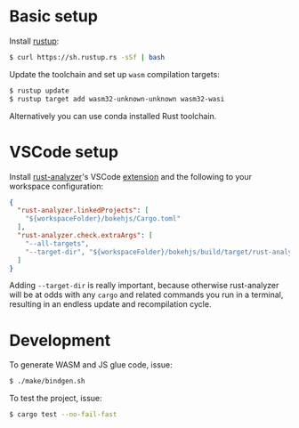 # Basic setup

Install [rustup](https://rustup.rs/):

```bash
$ curl https://sh.rustup.rs -sSf | bash
```

Update the toolchain and set up `wasm` compilation targets:

```bash
$ rustup update
$ rustup target add wasm32-unknown-unknown wasm32-wasi
```

Alternatively you can use conda installed Rust toolchain.

# VSCode setup

Install [rust-analyzer](https://rust-analyzer.github.io/)'s VSCode
[extension](https://marketplace.visualstudio.com/items?itemName=rust-lang.rust-analyzer)
and the following to your workspace configuration:

```json
{
  "rust-analyzer.linkedProjects": [
    "${workspaceFolder}/bokehjs/Cargo.toml"
  ],
  "rust-analyzer.check.extraArgs": [
    "--all-targets",
    "--target-dir", "${workspaceFolder}/bokehjs/build/target/rust-analyzer"
  ]
}
```

Adding `--target-dir` is really important, because otherwise rust-analyzer
will be at odds with any `cargo` and related commands you run in a terminal,
resulting in an endless update and recompilation cycle.

# Development

To generate WASM and JS glue code, issue:
```bash
$ ./make/bindgen.sh
```

To test the project, issue:
```bash
$ cargo test --no-fail-fast
```
